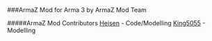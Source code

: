 ###ArmaZ Mod for Arma 3 by ArmaZ Mod Team

#####ArmaZ Mod Contributors
[Heisen](https://github.com/HeisenS) - Code/Modelling
[King5055]() - Modelling




